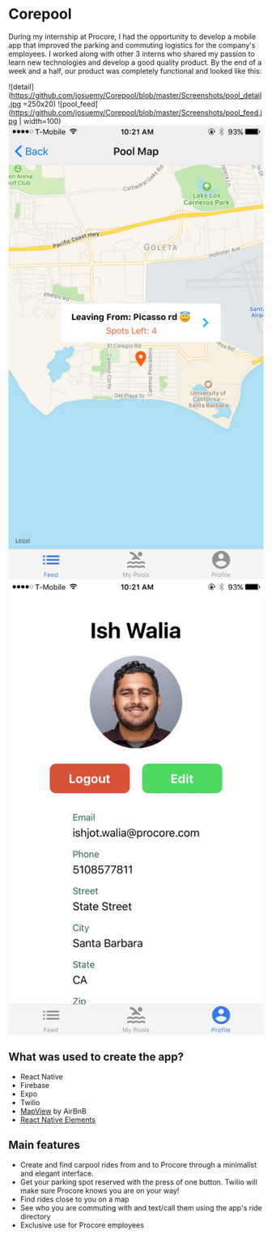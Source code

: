 # Corepool
During my internship at Procore, I had the opportunity to develop a mobile app that improved the parking and commuting logistics for the company's employees. I worked along with other 3 interns who shared my passion to learn new technologies and develop a good quality product. By the end of a week and a half, our product was completely functional and looked like this:

![detail](https://github.com/josuemy/Corepool/blob/master/Screenshots/pool_detail.jpg =250x20)
![pool_feed](https://github.com/josuemy/Corepool/blob/master/Screenshots/pool_feed.jpg | width=100)
![pool_map](https://github.com/josuemy/Corepool/blob/master/Screenshots/pool_map.jpg)
![profile](https://github.com/josuemy/Corepool/blob/master/Screenshots/profile.jpg)


## What was used to create the app?
* React Native
* Firebase
* Expo
* Twilio
* [MapView](https://github.com/airbnb/react-native-maps) by AirBnB
* [React Native Elements](https://github.com/react-native-training/react-native-elements)

## Main features
* Create and find carpool rides from and to Procore through a minimalist and elegant interface.
* Get your parking spot reserved with the press of one button. Twilio will make sure Procore knows you are on your way!
* Find rides close to you on a map
* See who you are commuting with and text/call them using the app's ride directory
* Exclusive use for Procore employees

